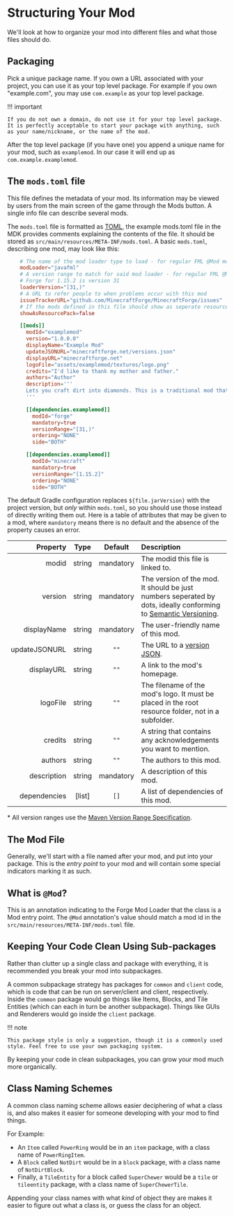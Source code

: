 Structuring Your Mod
====================

We'll look at how to organize your mod into different files and what those files should do.

Packaging
---------

Pick a unique package name. If you own a URL associated with your project, you can use it as your top level package. For example if you own "example.com", you may use `com.example` as your top level package.

!!! important

    If you do not own a domain, do not use it for your top level package. It is perfectly acceptable to start your package with anything, such as your name/nickname, or the name of the mod.

After the top level package (if you have one) you append a unique name for your mod, such as `examplemod`. In our case it will end up as `com.example.examplemod`.

The `mods.toml` file
-------------------

This file defines the metadata of your mod. Its information may be viewed by users from the main screen of the game through the Mods button. A single info file can describe several mods.

The `mods.toml` file is formatted as [TOML](https://github.com/toml-lang/toml), the example mods.toml file in the MDK provides comments explaining the contents of the file. It should be stored as `src/main/resources/META-INF/mods.toml`. A basic `mods.toml`, describing one mod, may look like this:
```toml
    # The name of the mod loader type to load - for regular FML @Mod mods it should be javafml
    modLoader="javafml"
    # A version range to match for said mod loader - for regular FML @Mod it will be the forge version
    # Forge for 1.15.2 is version 31
    loaderVersion="[31,)"
    # A URL to refer people to when problems occur with this mod
    issueTrackerURL="github.com/MinecraftForge/MinecraftForge/issues"
    # If the mods defined in this file should show as seperate resource packs
    showAsResourcePack=false

    [[mods]]
      modId="examplemod"
      version="1.0.0.0"
      displayName="Example Mod"
      updateJSONURL="minecraftforge.net/versions.json"
      displayURL="minecraftforge.net"
      logoFile="assets/examplemod/textures/logo.png"
      credits="I'd like to thank my mother and father."
      authors="Author"
      description='''
      Lets you craft dirt into diamonds. This is a traditional mod that has existed for eons. It is ancient. The holy Notch created it. Jeb rainbowfied it. Dinnerbone made it upside down. Etc.
      '''

      [[dependencies.examplemod]]
        modId="forge"
        mandatory=true
        versionRange="[31,)"
        ordering="NONE"
        side="BOTH"

      [[dependencies.examplemod]]
        modId="minecraft"
        mandatory=true
        versionRange="[1.15.2]"
        ordering="NONE"
        side="BOTH"
```

The default Gradle configuration replaces `${file.jarVersion}` with the project version, but *only* within `mods.toml`, so you should use those instead of directly writing them out. Here is a table of attributes that may be given to a mod, where `mandatory` means there is no default and the absence of the property causes an error.

|     Property |   Type   | Default  | Description |
|-------------:|:--------:|:--------:|:------------|
|        modid |  string  | mandatory | The modid this file is linked to. |
|      version |  string  | mandatory | The version of the mod. It should be just numbers seperated by dots, ideally conforming to [Semantic Versioning](https://semver.org/). |
|  displayName |  string  | mandatory | The user-friendly name of this mod. |
| updateJSONURL |  string  |   `""`   | The URL to a [version JSON](autoupdate#forge-update-checker). |
|   displayURL |  string  |   `""`   | A link to the mod's homepage. |
|     logoFile |  string  |   `""`   | The filename of the mod's logo. It must be placed in the root resource folder, not in a subfolder. |
|      credits |  string  |   `""`   | A string that contains any acknowledgements you want to mention. |
|      authors |  string  |   `""`   | The authors to this mod. |
|  description |  string  | mandatory | A description of this mod. |
| dependencies | [list] |   `[]`   | A list of dependencies of this mod. |

<a name="version-ranges" style="color: inherit; text-decoration: inherit">\* All version ranges use the [Maven Version Range Specification](https://maven.apache.org/enforcer/enforcer-rules/versionRanges.html).</a>

The Mod File
------------

Generally, we'll start with a file named after your mod, and put into your package. This is the *entry point* to your mod
and will contain some special indicators marking it as such.

What is `@Mod`?
-------------

This is an annotation indicating to the Forge Mod Loader that the class is a Mod entry point. The `@Mod` annotation's value should match a mod id in the `src/main/resources/META-INF/mods.toml` file.

Keeping Your Code Clean Using Sub-packages
------------------------------------------

Rather than clutter up a single class and package with everything, it is recommended you break your mod into subpackages.

A common subpackage strategy has packages for `common` and `client` code, which is code that can be run on server/client and client, respectively. Inside the `common` package would go things like Items, Blocks, and Tile Entities (which can each in turn be another subpackage). Things like GUIs and Renderers would go inside the `client` package.

!!! note

    This package style is only a suggestion, though it is a commonly used style. Feel free to use your own packaging system.

By keeping your code in clean subpackages, you can grow your mod much more organically.

Class Naming Schemes
--------------------

A common class naming scheme allows easier deciphering of what a class is, and also makes it easier for someone developing with your mod to find things.

For Example:

* An `Item` called `PowerRing` would be in an `item` package, with a class name of `PowerRingItem`.
* A `Block` called `NotDirt` would be in a `block` package, with a class name of `NotDirtBlock`.
* Finally, a `TileEntity` for a block called `SuperChewer` would be a `tile` or `tileentity` package, with a class name of `SuperChewerTile`.

Appending your class names with what *kind* of object they are makes it easier to figure out what a class is, or guess the class for an object.

